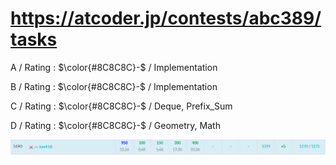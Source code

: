 # https://atcoder.jp/contests/abc389/tasks

A / Rating : $\color{#8C8C8C}-$ / Implementation

B / Rating : $\color{#8C8C8C}-$ / Implementation

C / Rating : $\color{#8C8C8C}-$ / Deque, Prefix_Sum

D / Rating : $\color{#8C8C8C}-$ / Geometry, Math

![My Image](https://github.com/kss418/Atcoder/blob/main/ABC/Images/Standings/389.png)
